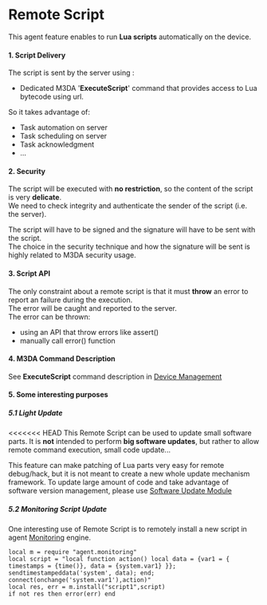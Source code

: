 Remote Script
=============

This agent feature enables to run **Lua scripts** automatically on
the device.

#### 1. Script Delivery

The script is sent by the server using :

-   Dedicated M3DA '**ExecuteScript**' command that provides access to Lua bytecode using url.

So it takes advantage of:

-   Task automation on server
-   Task scheduling on server
-   Task acknowledgment
-   ...

#### 2. Security

The script will be executed with **no restriction**, so the content of
the script is very **delicate**.\
 We need to check integrity and authenticate the sender of the script
(i.e. the server).

The script will have to be signed and the signature will have to be sent
with the script.\
 The choice in the security technique and how the signature will be sent
is highly related to M3DA security usage.

#### 3. Script API


The only constraint about a remote script is that it must **throw** an
error to report an failure during the execution.\
 The error will be caught and reported to the server.\
 The error can be thrown:

-   using an API that throw errors like assert()
-   manually call error() function

#### 4. M3DA Command Description

See **ExecuteScript** command description in [Device
Management](Device_Management.html)

#### 5. Some interesting purposes

##### 5.1 Light Update

<<<<<<< HEAD
This Remote Script can be used to update small software parts. It is **not** intended to perform **big software updates**,
but rather to allow remote command execution, small code update...

This feature can make patching of Lua parts very easy for remote debug/hack, but it is not meant to create a new whole update 
mechanism framework.
To update large amount of code and take advantage of software version management, please use [Software Update
    Module](Software_Update_Module.html)
 
##### 5.2 Monitoring Script Update

One interesting use of Remote Script is to remotely install a new script in agent [Monitoring](Monitoring.html) engine.

~~~~{.lua}
local m = require "agent.monitoring"
local script = "local function action() local data = {var1 = { timestamps = {time()}, data = {system.var1} }}; sendtimestampeddata('system', data); end; connect(onchange('system.var1'),action)"
local res, err = m.install("script1",script)
if not res then error(err) end
~~~~


